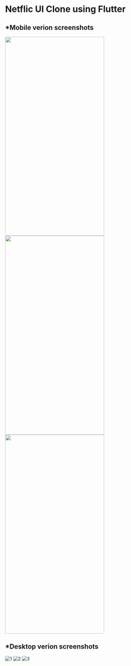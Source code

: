 # Netflic UI Clone using Flutter

## *Mobile verion screenshots

<img src="https://github.com/abhay-2105/Netflix-Clone-Flutter/blob/master/screenshots/netflix%20mobile%20screenshot%20(1).jpeg" width="320" height="640"> <img src="https://github.com/abhay-2105/Netflix-Clone-Flutter/blob/master/screenshots/netflix%20mobile%20screenshot%20(2).jpeg" width="320" height="640"> <img src="https://github.com/abhay-2105/Netflix-Clone-Flutter/blob/master/screenshots/netflix%20mobile%20screenshot%20(3).jpeg" width="320" height="640">

## *Desktop verion screenshots
![1](https://github.com/abhay-2105/Netflix-Clone-Flutter/blob/master/screenshots/netflix%20desktop%20screenshot(1).png)
![2](https://github.com/abhay-2105/Netflix-Clone-Flutter/blob/master/screenshots/netflix%20desktop%20screenshot(2).png)
![3](https://github.com/abhay-2105/Netflix-Clone-Flutter/blob/master/screenshots/netflix%20desktop%20screenshot(3).png)
